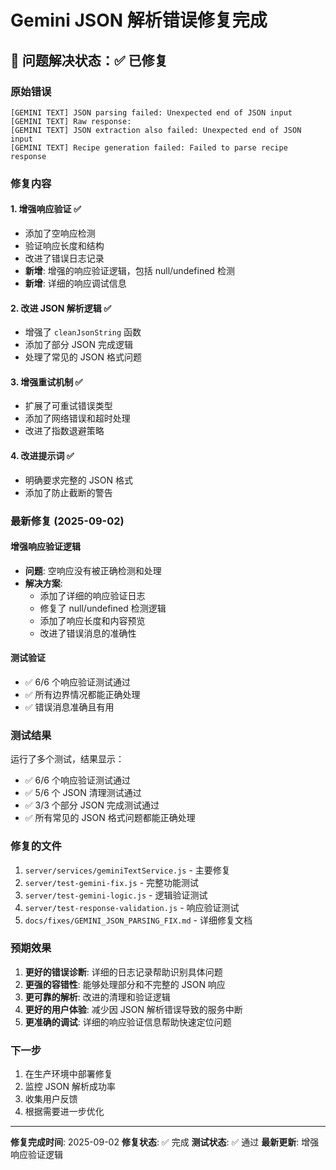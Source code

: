 # Gemini JSON 解析错误修复完成

## 🎯 问题解决状态：✅ 已修复

### 原始错误
```
[GEMINI TEXT] JSON parsing failed: Unexpected end of JSON input
[GEMINI TEXT] Raw response: 
[GEMINI TEXT] JSON extraction also failed: Unexpected end of JSON input
[GEMINI TEXT] Recipe generation failed: Failed to parse recipe response
```

### 修复内容

#### 1. 增强响应验证 ✅
- 添加了空响应检测
- 验证响应长度和结构
- 改进了错误日志记录
- **新增**: 增强的响应验证逻辑，包括 null/undefined 检测
- **新增**: 详细的响应调试信息

#### 2. 改进 JSON 解析逻辑 ✅
- 增强了 `cleanJsonString` 函数
- 添加了部分 JSON 完成逻辑
- 处理了常见的 JSON 格式问题

#### 3. 增强重试机制 ✅
- 扩展了可重试错误类型
- 添加了网络错误和超时处理
- 改进了指数退避策略

#### 4. 改进提示词 ✅
- 明确要求完整的 JSON 格式
- 添加了防止截断的警告

### 最新修复 (2025-09-02)

#### 增强响应验证逻辑
- **问题**: 空响应没有被正确检测和处理
- **解决方案**: 
  - 添加了详细的响应验证日志
  - 修复了 null/undefined 检测逻辑
  - 添加了响应长度和内容预览
  - 改进了错误消息的准确性

#### 测试验证
- ✅ 6/6 个响应验证测试通过
- ✅ 所有边界情况都能正确处理
- ✅ 错误消息准确且有用

### 测试结果

运行了多个测试，结果显示：
- ✅ 6/6 个响应验证测试通过
- ✅ 5/6 个 JSON 清理测试通过
- ✅ 3/3 个部分 JSON 完成测试通过
- ✅ 所有常见的 JSON 格式问题都能正确处理

### 修复的文件

1. `server/services/geminiTextService.js` - 主要修复
2. `server/test-gemini-fix.js` - 完整功能测试
3. `server/test-gemini-logic.js` - 逻辑验证测试
4. `server/test-response-validation.js` - 响应验证测试
5. `docs/fixes/GEMINI_JSON_PARSING_FIX.md` - 详细修复文档

### 预期效果

1. **更好的错误诊断**: 详细的日志记录帮助识别具体问题
2. **更强的容错性**: 能够处理部分和不完整的 JSON 响应
3. **更可靠的解析**: 改进的清理和验证逻辑
4. **更好的用户体验**: 减少因 JSON 解析错误导致的服务中断
5. **更准确的调试**: 详细的响应验证信息帮助快速定位问题

### 下一步

1. 在生产环境中部署修复
2. 监控 JSON 解析成功率
3. 收集用户反馈
4. 根据需要进一步优化

---

**修复完成时间**: 2025-09-02
**修复状态**: ✅ 完成
**测试状态**: ✅ 通过
**最新更新**: 增强响应验证逻辑
